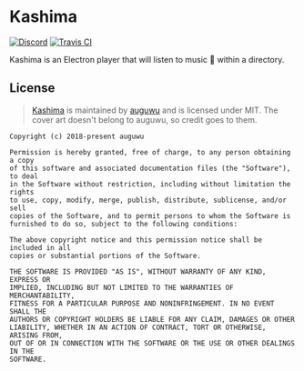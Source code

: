 # Kashima
[![Discord](https://discordapp.com/api/guilds/382725233695522816/embed.png)](https://discord.gg/7TtMP2n) [![Travis CI](https://travis-ci.org/auguwu/kashima.svg?branch=master)](https://travis-ci.org/auguwu/kashima)

Kashima is an Electron player that will listen to music :musical_note: within a directory.

## License
> [Kashima](https://github.com/auguwu/kashima) is maintained by [auguwu](https://augu.me) and is licensed under MIT. The cover art doesn't belong to auguwu, so credit goes to them.

```
Copyright (c) 2018-present auguwu

Permission is hereby granted, free of charge, to any person obtaining a copy
of this software and associated documentation files (the "Software"), to deal
in the Software without restriction, including without limitation the rights
to use, copy, modify, merge, publish, distribute, sublicense, and/or sell
copies of the Software, and to permit persons to whom the Software is
furnished to do so, subject to the following conditions:

The above copyright notice and this permission notice shall be included in all
copies or substantial portions of the Software.

THE SOFTWARE IS PROVIDED "AS IS", WITHOUT WARRANTY OF ANY KIND, EXPRESS OR
IMPLIED, INCLUDING BUT NOT LIMITED TO THE WARRANTIES OF MERCHANTABILITY,
FITNESS FOR A PARTICULAR PURPOSE AND NONINFRINGEMENT. IN NO EVENT SHALL THE
AUTHORS OR COPYRIGHT HOLDERS BE LIABLE FOR ANY CLAIM, DAMAGES OR OTHER
LIABILITY, WHETHER IN AN ACTION OF CONTRACT, TORT OR OTHERWISE, ARISING FROM,
OUT OF OR IN CONNECTION WITH THE SOFTWARE OR THE USE OR OTHER DEALINGS IN THE
SOFTWARE.
```
